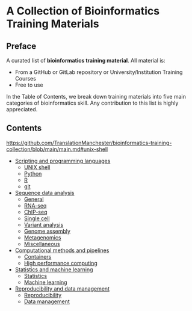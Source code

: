# A Collection of Bioinformatics Training Materials


## Preface

A curated list of **bioinformatics training material**. All material is:

- From a GitHub or GitLab repository or University/Institution Training Courses
- Free to use

In the Table of Contents, we break down training materials into five main categories of
bioinformatics skill. 
Any contribution to this list is highly appreciated.

<!-- START doctoc generated TOC please keep comment here to allow auto update -->
<!-- DON'T EDIT THIS SECTION, INSTEAD RE-RUN doctoc TO UPDATE -->

## Contents
https://github.com/TranslationManchester/bioinformatics-training-collection/blob/main/main.md#unix-shell
- [Scripting and programming languages](#scripting-and-programming-languages)
  - [UNIX shell](main.md#unix-shell)
  - [Python](#python)
  - [R](#r)
  - [git](#git)
- [Sequence data analysis](#sequence-data-analysis)
  - [General](#general)
  - [RNA-seq](#rna-seq)
  - [ChIP-seq](#chip-seq)
  - [Single cell](#single-cell)
  - [Variant analysis](#variant-analysis)
  - [Genome assembly](#genome-assembly)
  - [Metagenomics](#metagenomics)
  - [Miscellaneous](#miscellaneous)
- [Computational methods and pipelines](#computational-methods-and-pipelines)
  - [Containers](#containers)
  - [High performance computing](#high-performance-computing)
- [Statistics and machine learning](#statistics-and-machine-learning)
  - [Statistics](#statistics)
  - [Machine learning](#machine-learning)
- [Reproducibility and data management](#reproducibility-and-data-management)
  - [Reproducibility](#reproducibility)
  - [Data management](#data-management)

<!-- END doctoc generated TOC please keep comment here to allow auto update -->
